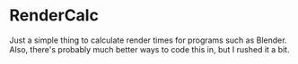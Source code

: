 # RenderCalc

Just a simple thing to calculate render times for programs such as Blender. Also, there's probably much better ways to code this in, but I rushed it a bit.
